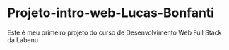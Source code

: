 # Projeto-intro-web-Lucas-Bonfanti
Este é meu primeiro projeto do curso de Desenvolvimento Web Full Stack da Labenu
